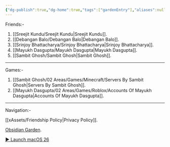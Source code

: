 ```yaml
---
{"dg-publish":true,"dg-home":true,"tags":["gardenEntry"],"aliases":null,"permalink":"/shatadru-bose/","dgPassFrontmatter":true}
---
```


Friends:-
1. [[Sreejit Kundu/Sreejit Kundu\|Sreejit Kundu]].
2. [[Debangan Balo/Debangan Balo\|Debangan Balo]].
3. [[Srinjoy Bhattacharya/Srinjoy Bhattacharya\|Srinjoy Bhattacharya]].
4. [[Mayukh Dasgupta/Mayukh Dasgupta\|Mayukh Dasgupta]].
5. [[Sambit Ghosh/Sambit Ghosh\|Sambit Ghosh]].
---
Games:-
1. [[Sambit Ghosh/02 Areas/Games/Minecraft/Servers By Sambit Ghosh\|Servers By Sambit Ghosh]].
2. [[Mayukh Dasgupta/02 Areas/Games/Roblox/Accounts Of Mayukh Dasgupta\|Accounts Of Mayukh Dasgupta]].

---
Navigation:-

[[xAssets/Friendship Policy\|Privacy Policy]].

[Obsidian Garden](https://digitalgarden-obsidian-shatadru.netlify.app/).

[▶️ Launch macOS 26](file:///E:/Random/mac.bat)
